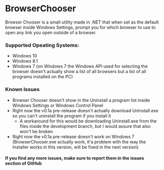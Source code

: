 # BrowserChooser
Browser Chooser is a small utility made in .NET that when set as the default browser inside Windows Settings, prompt you for which browser to use to open any link you open outside of a browser.

### Supported Opeating Systems:

- Windows 10
- Windows 8.1
- Windows 7 (on Windows 7 the Windows API used for selecting the browser doesn't actually show a list of all browsers but a list of all programs installed on the PC)

### Known Issues

- Browser Chooser doesn't show in the Uninstall a program list inside Windows Settings or Windows Control Panel
- Right now the v0.1a pre-release doesn't actually download Uninstall.exe so you can't uninstall the program if you install it 
  - A workaround for this would be downloading Uninstall.exe from the files inside the development branch, but I would assure that also won't be broken
- Right now the v0.1a pre-release doesn't work on Windows 7 (BrowserChooser.exe actually work, it'a problem with the way the Installer works in this version, will be fixed in the next version)

#### If you find any more issues, make sure to report them in the issues section of GitHub
